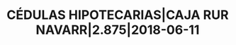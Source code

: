 ---
layout: asset
title: CÉDULAS HIPOTECARIAS|CAJA RUR NAVARR|2.875|2018-06-11
isin: ES0415306002
---